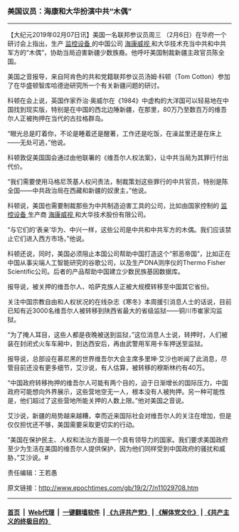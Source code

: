 ### 美国议员：海康和大华扮演中共“木偶”
------------------------

<p>
 【大纪元2019年02月07日讯】美国一名联邦参议员周三 （2月6日）在华府一个研讨会上指出，生产
 <a href="http://www.epochtimes.com/gb/tag/%E7%9B%91%E6%8E%A7%E8%AE%BE%E5%A4%87.html">
  监控设备
 </a>
 的中国公司
 <a href="http://www.epochtimes.com/gb/tag/%E6%B5%B7%E5%BA%B7%E5%A8%81%E8%A7%86.html">
  海康威视
 </a>
 和大华技术充当中共和中共军方的“木偶”，协助当局迫害新疆少数族裔。他呼吁美国制裁新疆主政官员陈全国。
</p>
<p>
 美国之音报导，来自阿肯色的共和党籍联邦参议员汤姆‧科顿（Tom Cotton）参加了在华盛顿智库哈德逊研究所一个有关新疆问题的研讨。
</p>
<p>
 科顿在会上说，英国作家乔治‧奥威尔在《1984》中虚构的大洋国可以轻易地在中国找到现实版，特别是在中国的西北边陲新疆，在那里，80万乃至数百万的维吾尔人正被拘押在当代的古拉格群岛。
</p>
<p>
 “眼光总是盯着你，不论是睡着还是醒著，工作还是吃饭，在澡盆里还是在床上——无处可逃，”他说。
</p>
<p>
 科顿敦促美国国会通过由他联署的《维吾尔人权法案》，让中共当局为其罪行付出代价。
</p>
<p>
 “我们需要使用马格尼茨基人权问责法，制裁策划这些罪行的中共官员，特别是陈全国——中共政治局在西藏和新疆的奴隶主，”他说。
</p>
<p>
 科顿说，美国也需要制裁那些为中共制造迫害工具的公司，比如由国家控制的
 <a href="http://www.epochtimes.com/gb/tag/%E7%9B%91%E6%8E%A7%E8%AE%BE%E5%A4%87.html">
  监控设备
 </a>
 生产商
 <a href="http://www.epochtimes.com/gb/tag/%E6%B5%B7%E5%BA%B7%E5%A8%81%E8%A7%86.html">
  海康威视
 </a>
 和大华技术股份有限公司。
</p>
<p>
 “与它们的‘表亲’华为、中兴一样，这些公司是中共和中共军方的木偶。我们应该禁止它们进入西方市场，”他说。
</p>
<p>
 科顿还说，同时，美国必须阻止本国公司帮助中国打造这个“邪恶帝国”，比如正在中国从事尖端人工智能研究的谷歌公司，以及生产DNA测序仪的Thermo Fisher Scientific公司。后者的产品帮助中国建立少数民族基因数据库。
</p>
<p>
 报导说，被关押的维吾尔人、哈萨克族人正被大规模转移至中国其它省份。
</p>
<p>
 关注中国宗教自由和人权状况的在线杂志《寒冬》本周援引消息人士的话说，目前已知有近3000名维吾尔人被转移到陕西省最大的省级监狱——铜川市崔家沟监狱。
</p>
<p>
 “为了掩人耳目，这些人都是夜晚被送到监狱，”这位消息人士说，转押时，人们被装在封闭式火车车厢中，到达西安后，再由武警用军用卡车押送至监狱。
</p>
<p>
 报导说，总部设在慕尼黑的世界维吾尔大会主席多里坤‧艾沙也听闻了此消息，尽管目前还没有更多细节，艾沙说，有人估算，被转移的穆斯林约有40万。
</p>
<p>
 “中国政府转移拘押的维吾尔人可能有两个目的，迫于日渐增长的国际压力，中国政府可能想向外界展示，这些营地空无一人，根本没有人被拘押。另一种可能性是，他们超过了这些营地所能关押的人数上限。”他对美国之音说。
</p>
<p>
 艾沙说，新疆的局势越来越糟，幸而近来国际社会对维吾尔人的关注在增加，但是仅仅担忧还不够，美国需要采取更切实的行动。
</p>
<p>
 “美国在保护民主、人权和法治方面是一个具有领导力的国家。我们要求美国政府至少为生活在美国的维吾尔人提供保护，因为他们同样受到中国政府的骚扰和威胁，”艾沙说。#
</p>
<p>
</p>
<p>
 责任编辑：王若愚
</p>

原文链接：http://www.epochtimes.com/gb/19/2/7/n11029708.htm


------------------------
#### [首页](https://github.com/gfw-breaker/banned-news/blob/master/README.md) &nbsp;|&nbsp; [Web代理](https://github.com/labour-camp/helloworld) &nbsp;|&nbsp; [一键翻墙软件](https://github.com/gfw-breaker/nogfw/blob/master/README.md) &nbsp;| [《九评共产党》](https://github.com/gfw-breaker/9ping.md/blob/master/README.md#九评之一评共产党是什么) | [《解体党文化》](https://github.com/gfw-breaker/jtdwh.md/blob/master/README.md) | [《共产主义的终极目的》](https://github.com/gfw-breaker/gczydzjmd.md/blob/master/README.md)

